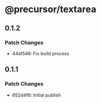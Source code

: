 # @precursor/textarea

## 0.1.2

### Patch Changes

-   44af546: Fix build process

## 0.1.1

### Patch Changes

-   652d4f6: Initial publish
